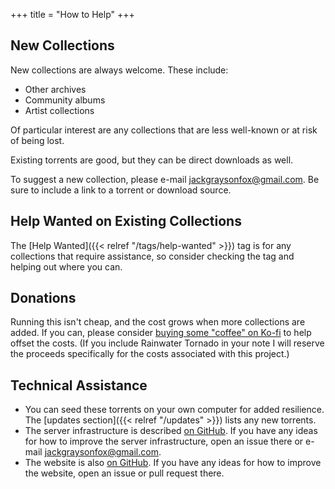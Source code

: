 +++
title = "How to Help"
+++

## New Collections

New collections are always welcome. These include:

* Other archives
* Community albums
* Artist collections

Of particular interest are any collections that are less well-known or at risk of being lost.

Existing torrents are good, but they can be direct downloads as well.

To suggest a new collection, please e-mail <jackgraysonfox@gmail.com>. Be sure to include a link to a torrent or download source.

## Help Wanted on Existing Collections

The [Help Wanted]({{< relref "/tags/help-wanted" >}}) tag is for any collections that require assistance, so consider checking the tag and helping out where you can.

## Donations

Running this isn't cheap, and the cost grows when more collections are added. If you can, please consider [buying some "coffee" on Ko-fi](https://ko-fi.com/jackgraysonfox) to help offset the costs. (If you include Rainwater Tornado in your note I will reserve the proceeds specifically for the costs associated with this project.)

## Technical Assistance

* You can seed these torrents on your own computer for added resilience. The [updates section]({{< relref "/updates" >}}) lists any new torrents.
* The server infrastructure is described [on GitHub](https://github.com/rainwater-tornado/technical). If you have any ideas for how to improve the server infrastructure, open an issue there or e-mail <jackgraysonfox@gmail.com>.
* The website is also [on GitHub](https://github.com/rainwater-tornado/siite). If you have any ideas for how to improve the website, open an issue or pull request there.